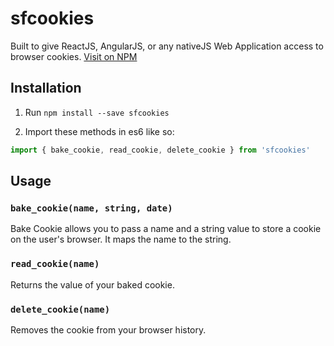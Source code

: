 # sfcookies

Built to give ReactJS, AngularJS, or any nativeJS Web Application access to browser cookies.
[Visit on NPM](https://www.npmjs.com/package/sfcookies)

## Installation

1) Run `npm install --save sfcookies`

2) Import these methods in es6 like so:

```js
import { bake_cookie, read_cookie, delete_cookie } from 'sfcookies'
```

## Usage

### `bake_cookie(name, string, date)`

Bake Cookie allows you to pass a name and a string value to store a cookie on the user's browser. It maps the name to the string.

### `read_cookie(name)`

Returns the value of your baked cookie.

### `delete_cookie(name)`

Removes the cookie from your browser history.
